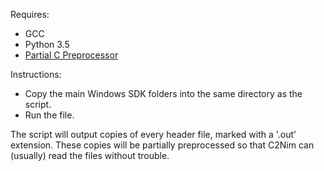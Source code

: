 Requires:
 - GCC
 - Python 3.5
 - [Partial C Preprocessor](http://www.muppetlabs.com/~breadbox/software/cppp.html)

Instructions:
 - Copy the main Windows SDK folders into the same directory as the script.
 - Run the file.

The script will output copies of every header file, marked with a '.out' extension.
These copies will be partially preprocessed so that C2Nim can (usually) read the files without trouble.